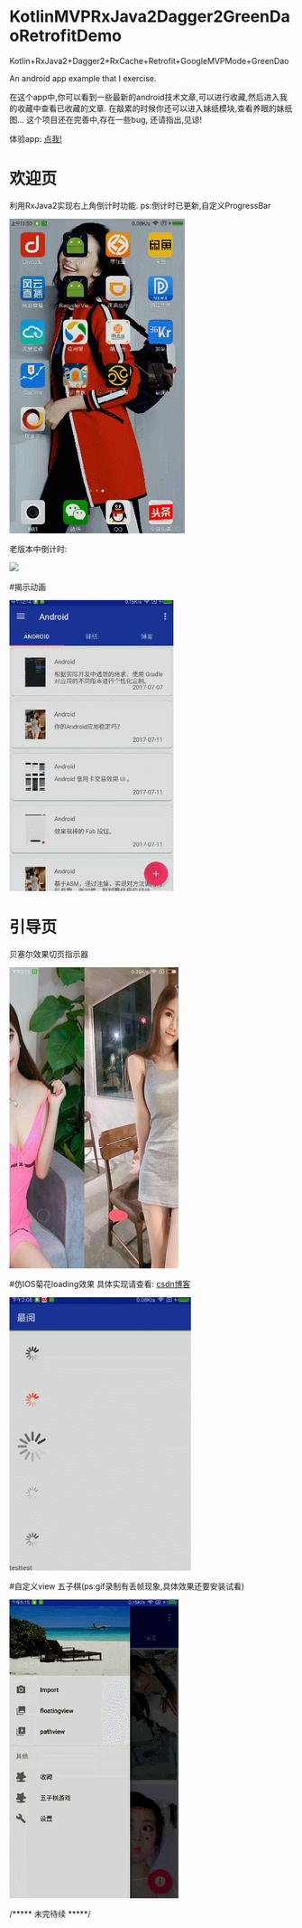 # KotlinMVPRxJava2Dagger2GreenDaoRetrofitDemo
Kotlin+RxJava2+Dagger2+RxCache+Retrofit+GoogleMVPMode+GreenDao

An android app example that I  exercise.

在这个app中,你可以看到一些最新的android技术文章,可以进行收藏,然后进入我的收藏中查看已收藏的文章.
在敲累的时候你还可以进入妹纸模块,查看养眼的妹纸图...
这个项目还在完善中,存在一些bug, 还请指出,见谅!

体验app: [点我!](https://github.com/MrDeclanCoder/KotlinMVPRxJava2Dagger2GreenDaoRetrofitDemo/blob/master/apkfile/zuiyue%E6%9C%80%E9%98%85-release.apk)

# 欢迎页
利用RxJava2实现右上角倒计时功能.
ps:倒计时已更新,自定义ProgressBar

![](pic/countdown.gif)

老版本中倒计时:

![](pic/111.gif)

#揭示动画

![](pic/revealanimator.gif)

# 引导页
贝塞尔效果切页指示器

![](pic/pic4.jpg)

#仿IOS菊花loading效果
具体实现请查看: [csdn博客](http://blog.csdn.net/coderder/article/details/75009723)

![](pic/loadingview.gif)

#自定义view 五子棋(ps:gif录制有丢帧现象,具体效果还要安装试看)

![](pic/222.gif)

/***** 未完待续  *****/



